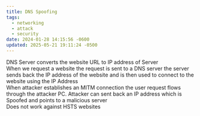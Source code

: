 ```yaml
---
title: DNS Spoofing
tags:
  - networking
  - attack
  - security
date: 2024-01-28 14:15:56 -0600
updated: 2025-05-21 19:11:24 -0500
---
```


DNS Server converts the website URL to IP address of Server  
When we request a website the request is sent to a DNS server the server sends back the IP address of the website and is then used to connect to the website using the IP Address  
When attacker establishes an MITM connection the user request flows through the attacker PC. Attacker can sent back an IP address which is Spoofed and points to a malicious server  
Does not work against HSTS websites
